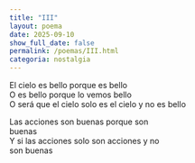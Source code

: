 ```yaml
---
title: "III"
layout: poema
date: 2025-09-10
show_full_date: false
permalink: /poemas/III.html
categoria: nostalgia
---
```

El cielo es bello porque es bello  
O es bello porque lo vemos bello  
O será que el cielo solo es el cielo y no es bello  

Las acciones son buenas porque son  
buenas  
Y si las acciones solo son acciones y no  
son buenas  
